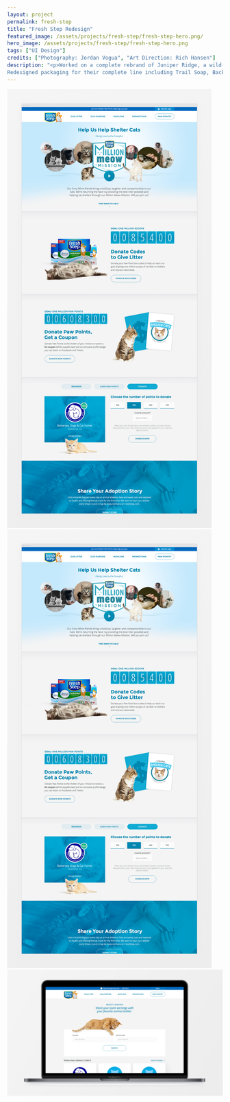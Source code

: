 ```yaml
---
layout: project
permalink: fresh-step
title: "Fresh Step Redesign"
featured_image: /assets/projects/fresh-step/fresh-step-hero.png/
hero_image: /assets/projects/fresh-step/fresh-step-hero.png
tags: ["UI Design"]
credits: ["Photography: Jordan Vogua", "Art Direction: Rich Hansen"]
description: "<p>Worked on a complete rebrand of Juniper Ridge, a wild-harvested fragrance company, to visually unify their brand.
Redesigned packaging for their complete line including Trail Soap, Backpacker's Cologne, Cabin Spray, Campfire Incense and Smudge's.</p>"
---
```


<div class="grid">

  <div class="grid__col-6 grid__col--bg">
    <img src="/assets/projects/fresh-step/fresh-step-mmm.png" />
  </div>
  <div class="grid__col-6">
    <img src="/assets/projects/fresh-step/fresh-step-mmm.png" />
  </div>

  <div class="grid__col-12">
    <img src="/assets/projects/fresh-step/fresh-step-shelters.png" />
  </div>

</div>